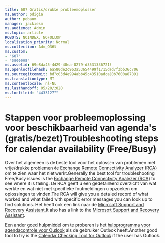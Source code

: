 ```yaml
---
title: 607 Gratis/drukke probleemoplosser
ms.author: pdigia
author: pebaum
manager: jackiesm
ms.audience: Admin
ms.topic: article
ROBOTS: NOINDEX, NOFOLLOW
localization_priority: Normal
ms.collection: Adm_O365
ms.custom:
- "607"
- "3800005"
ms.assetid: 69e8da45-4d29-48ea-8279-d35313367216
ms.openlocfilehash: 6a580de2c963a53654499f1715dad7f3bb36c706
ms.sourcegitcommit: bd7c03d4e994abb45c43510adca20b7600a87091
ms.translationtype: MT
ms.contentlocale: nl-NL
ms.lasthandoff: 05/20/2020
ms.locfileid: "44331277"
---
```

# <a name="troubleshooting-steps-for-calendar-availability-freebusy"></a><span data-ttu-id="b0fe3-102">Stappen voor probleemoplossing voor beschikbaarheid van agenda's (gratis/bezet)</span><span class="sxs-lookup"><span data-stu-id="b0fe3-102">Troubleshooting steps for calendar availability (Free/Busy)</span></span>

<span data-ttu-id="b0fe3-103">Over het algemeen is de beste tool voor het oplossen van problemen met vrije/drukke problemen de [Exchange Remote Connectivity Analyzer (RCA)](https://testconnectivity.microsoft.com/Default.aspx?testId=freeBusy) om te zien waar het niet werkt.</span><span class="sxs-lookup"><span data-stu-id="b0fe3-103">Generally the best tool for troubleshooting Free/Busy issues is the [Exchange Remote Connectivity Analyzer (RCA)](https://testconnectivity.microsoft.com/Default.aspx?testId=freeBusy) to see where it is failing.</span></span> <span data-ttu-id="b0fe3-104">De RCA geeft u een gedetailleerd overzicht van wat werkte en wat niet met specifieke foutmeldingen u opzoeken om oplossingen te vinden.</span><span class="sxs-lookup"><span data-stu-id="b0fe3-104">The RCA will give you a detailed record of what worked and what failed with specific error messages you can look up to find solutions.</span></span> <span data-ttu-id="b0fe3-105">Het heeft ook een link naar de [Microsoft Support and Recovery Assistant.](https://diagnostics.office.com/)</span><span class="sxs-lookup"><span data-stu-id="b0fe3-105">It also has a link to the [Microsoft Support and Recovery Assistant](https://diagnostics.office.com/).</span></span>

<span data-ttu-id="b0fe3-106">Een ander goed hulpmiddel om te proberen is het [hulpprogramma voor agendacontrole voor Outlook](https://www.microsoft.com/download/details.aspx?id=28786) als de gebruiker Outlook heeft.</span><span class="sxs-lookup"><span data-stu-id="b0fe3-106">Another good tool to try is the [Calendar Checking Tool for Outlook](https://www.microsoft.com/download/details.aspx?id=28786) if the user has Outlook.</span></span>
